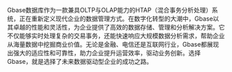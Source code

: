 Gbase数据库作为一款兼具OLTP与OLAP能力的HTAP（混合事务分析处理）系统，正在重新定义现代企业的数据管理方式。在数字化转型的大潮中，Gbase以其卓越的性能和灵活性，为企业提供了高效的数据存储、管理和分析解决方案。它不仅能够实时处理复杂的交易事务，还能快速响应大规模数据分析需求，帮助企业从海量数据中挖掘商业价值。无论是金融、电信还是互联网行业，Gbase都展现出强大的适应性和可靠性，助力企业提升运营效率，驱动业务创新。选择Gbase，就是选择了未来数据驱动型企业的成功之路。